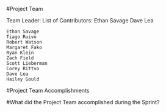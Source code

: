 #Project Team

   Team Leader:
    List of Contributors:
        Ethan Savage
        Dave Lea

    Ethan Savage
    Tiago Ruivo
    Robert Watson
    Margaret Fako
    Ryan Klein
    Zach Field
    Scott Lieberman
    Corey Rittvo
    Dave Lea
    Hailey Gould

#Project Team Accomplishments

#What did the Project Team accomplished during the Sprint?
